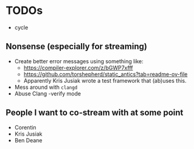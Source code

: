 TODOs
=====

- cycle

Nonsense (especially for streaming)
-----------------------------------
- Create better error messages using something like:
  - https://compiler-explorer.com/z/bGWP7xfff
  - https://github.com/torshepherd/static_antics?tab=readme-ov-file
  - Apparently Kris Jusiak wrote a test framework that (ab)uses this.
- Mess around with `clangd`
- Abuse Clang -verify mode

People I want to co-stream with at some point
---------------------------------------------
- Corentin
- Kris Jusiak
- Ben Deane